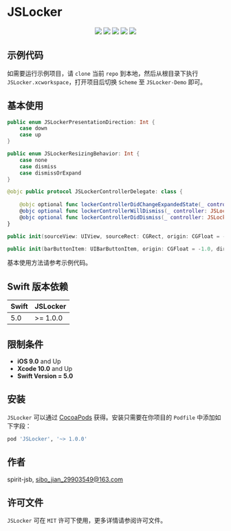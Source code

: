 # JSLocker

<p align="center">
<a href="https://github.com/apple/swift"><img src="https://img.shields.io/badge/language-swift-red.svg"></a>
<a href="https://github.com/apple/swift"><img src="https://img.shields.io/badge/swift%20version-5.0-orange.svg"></a>
<a href="https://github.com/spirit-jsb/JSLocker/"><img src="https://img.shields.io/cocoapods/v/JSLocker.svg?style=flat"></a>
<a href="https://github.com/spirit-jsb/JSLocker/blob/master/LICENSE"><img src="https://img.shields.io/cocoapods/l/JSLocker.svg?style=flat"></a>
<a href="https://cocoapods.org/pods/JSLocker"><img src="https://img.shields.io/cocoapods/p/JSLocker.svg?style=flat"></a>
</p>

## 示例代码

如需要运行示例项目，请 `clone` 当前 `repo` 到本地，然后从根目录下执行 `JSLocker.xcworkspace`，打开项目后切换 `Scheme` 至 `JSLocker-Demo` 即可。

## 基本使用
```swift
public enum JSLockerPresentationDirection: Int {
    case down
    case up
}

public enum JSLockerResizingBehavior: Int {
    case none
    case dismiss
    case dismissOrExpand
}

@objc public protocol JSLockerControllerDelegate: class {
    
    @objc optional func lockerControllerDidChangeExpandedState(_ controller: JSLockerController)
    @objc optional func lockerControllerWillDismiss(_ controller: JSLockerController)
    @objc optional func lockerControllerDidDismiss(_ controller: JSLockerController)
}
```

```swift
public init(sourceView: UIView, sourceRect: CGRect, origin: CGFloat = -1.0, direction: JSLockerPresentationDirection)

public init(barButtonItem: UIBarButtonItem, origin: CGFloat = -1.0, direction: JSLockerPresentationDirection)
```

基本使用方法请参考示例代码。

## Swift 版本依赖
| Swift | JSLocker |
| ------| ---------|
| 5.0   | >= 1.0.0 |

## 限制条件
* **iOS 9.0** and Up
* **Xcode 10.0** and Up
* **Swift Version = 5.0**

## 安装

`JSLocker` 可以通过 [CocoaPods](https://cocoapods.org) 获得。安装只需要在你项目的 `Podfile` 中添加如下字段：

```ruby
pod 'JSLocker', '~> 1.0.0'
```

## 作者

spirit-jsb, sibo_jian_29903549@163.com

## 许可文件

`JSLocker` 可在 `MIT` 许可下使用，更多详情请参阅许可文件。